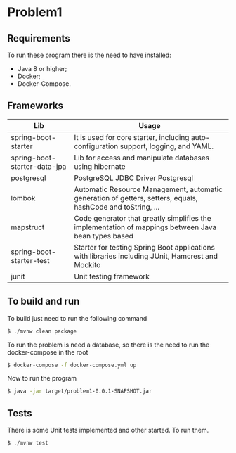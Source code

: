 # Problem1

## Requirements

To run these program there is the need to have installed:
* Java 8 or higher;
* Docker;
* Docker-Compose.

## Frameworks

| Lib | Usage |
| --- | --- |
| spring-boot-starter | It is used for core starter, including auto-configuration support, logging, and YAML. |
| spring-boot-starter-data-jpa | Lib for access and manipulate databases using hibernate |
| postgresql | PostgreSQL JDBC Driver Postgresql |
| lombok | Automatic Resource Management, automatic generation of getters, setters, equals, hashCode and toString, ... |
| mapstruct | Code generator that greatly simplifies the implementation of mappings between Java bean types based |
| spring-boot-starter-test | Starter for testing Spring Boot applications with libraries including JUnit, Hamcrest and Mockito |	
| junit | Unit testing framework |

## To build and run

To build just need to run the following command
```bash
$ ./mvnw clean package
```

To run the problem is need a database, so there is the need to run the docker-compose in the root
```bash
$ docker-compose -f docker-compose.yml up

```

Now to run the program
```bash
$ java -jar target/problem1-0.0.1-SNAPSHOT.jar
```

## Tests

There is some Unit tests implemented and other started. To run them.
```bash
$ ./mvnw test
```
